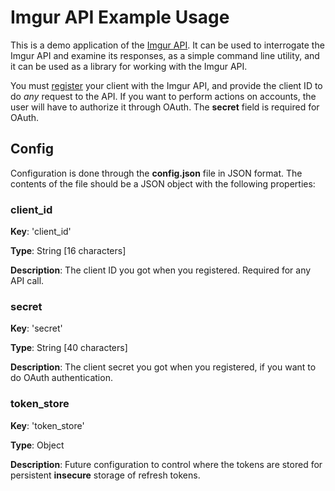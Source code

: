 Imgur API Example Usage
=======================

This is a demo application of the [Imgur API](http://api.imgur.com/). It can be used to interrogate the Imgur API and
examine its responses, as a simple command line utility, and it can be used as a library for working with the Imgur API.

You must [register](http://api.imgur.com/oauth2/addclient) your client with the Imgur API, and provide the client ID to
do *any* request to the API. If you want to perform actions on accounts, the user will have to authorize it through OAuth.
The **secret** field is required for OAuth.

Config
------

Configuration is done through the **config.json** file in JSON format. The contents of the file should be a JSON
object with the following properties:

### client_id

**Key**: 'client_id'

**Type**: String [16 characters]

**Description**: The client ID you got when you registered. Required for any API call. 

### secret

**Key**: 'secret'

**Type**: String [40 characters]

**Description**: The client secret you got when you registered, if you want to do OAuth authentication. 

### token_store

**Key**: 'token_store'

**Type**: Object

**Description**: Future configuration to control where the tokens are stored for persistent **insecure** storage of refresh tokens.
